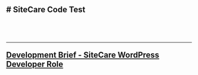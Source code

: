 <h2># SiteCare Code Test<h2><br>
<hr>
<a href="https://docs.google.com/document/d/1F7ohtEaezbNIFJ3S2yQXdNseV0yELLv_gcwUqsAI8Uo/edit">Development Brief - SiteCare WordPress Developer Role</a>

